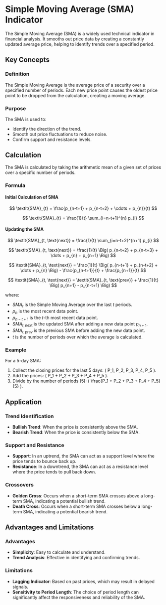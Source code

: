 # Simple Moving Average (SMA) Indicator

The Simple Moving Average (SMA) is a widely used technical indicator in financial analysis. It smooths out price data by
creating a constantly updated average price, helping to identify trends over a specified period. 

## Key Concepts

### Definition

The Simple Moving Average is the average price of a security over a specified number of periods. Each new price point
causes the oldest price point to be dropped from the calculation, creating a moving average.

### Purpose

The SMA is used to:

- Identify the direction of the trend.
- Smooth out price fluctuations to reduce noise.
- Confirm support and resistance levels.

## Calculation

The SMA is calculated by taking the arithmetic mean of a given set of prices over a specific number of periods.

### Formula

#### Initial Calculation of SMA

$$
\textit{SMA}_{t} = \frac{p_{n-t+1} + p_{n-t+2} + \cdots + p_{n}}{t}
$$

$$
\textit{SMA}_{t} = \frac{1}{t} \sum_{i=n-t+1}^{n} p_{i}
$$

#### Updating the SMA

$$
\textit{SMA}_{t, \text{next}} = \frac{1}{t} \sum_{i=n-t+2}^{n+1} p_{i}
$$

$$
\textit{SMA}_{t, \text{next}} = \frac{1}{t} \Big( p_{n-t+2} + p_{n-t+3} + \dots + p_{n} + p_{n+1} \Big)
$$

$$
\textit{SMA}_{t, \text{next}} = \frac{1}{t} \Big( p_{n-t+1} + p_{n-t+2} + \dots + p_{n} \Big) - \frac{p_{n-t+1}}{t} + \frac{p_{n+1}}{t}
$$

$$
\textit{SMA}_{t, \text{next}} = \textit{SMA}_{t, \text{prev}} + \frac{1}{t} \Big( p_{n+1} - p_{n-t+1} \Big)
$$

where:
- $\textit{SMA}_{t}$ is the Simple Moving Average over the last $t$ periods.
- $p_{n}$ is the most recent data point.
- $p_{n-t+1}$ is the $t$-th most recent data point.
- $\textit{SMA}_{t, \text{next}}$ is the updated SMA after adding a new data point $p_{n+1}$.
- $\textit{SMA}_{t, \text{prev}}$ is the previous SMA before adding the new data point.
- $t$ is the number of periods over which the average is calculated.


### Example

For a 5-day SMA:

1. Collect the closing prices for the last 5 days: \( P_1, P_2, P_3, P_4, P_5 \).
2. Add the prices: \( P_1 + P_2 + P_3 + P_4 + P_5 \).
3. Divide by the number of periods (5): \( \frac{P_1 + P_2 + P_3 + P_4 + P_5}{5} \).

## Application

### Trend Identification

- **Bullish Trend**: When the price is consistently above the SMA.
- **Bearish Trend**: When the price is consistently below the SMA.

### Support and Resistance

- **Support**: In an uptrend, the SMA can act as a support level where the price tends to bounce back up.
- **Resistance**: In a downtrend, the SMA can act as a resistance level where the price tends to pull back down.

### Crossovers

- **Golden Cross**: Occurs when a short-term SMA crosses above a long-term SMA, indicating a potential bullish trend.
- **Death Cross**: Occurs when a short-term SMA crosses below a long-term SMA, indicating a potential bearish trend.

## Advantages and Limitations

### Advantages

- **Simplicity**: Easy to calculate and understand.
- **Trend Analysis**: Effective in identifying and confirming trends.

### Limitations

- **Lagging Indicator**: Based on past prices, which may result in delayed signals.
- **Sensitivity to Period Length**: The choice of period length can significantly affect the responsiveness and
  reliability of the SMA.
